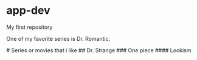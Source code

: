 # app-dev
My first repository
<p>One of my favorite series is Dr. Romantic.</p>
# Series or movies that i like
## Dr. Strange
### One piece
#### Lookism
